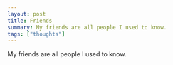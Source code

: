 ```yaml
---
layout: post
title: Friends
summary: My friends are all people I used to know.
tags: ["thoughts"]
---
```


My friends are all people I used to know.
